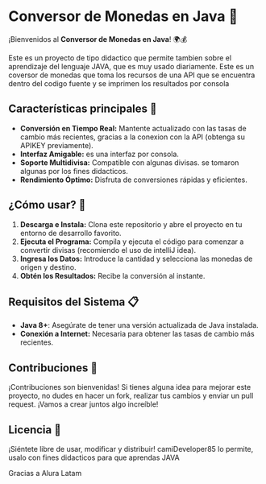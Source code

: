 # Conversor de Monedas en Java 💸

¡Bienvenidos al **Conversor de Monedas en Java**! 🌍💰

Este es un proyecto de tipo didactico que permite tambien sobre el aprendizaje del lenguaje JAVA, que es muy usado diariamente. Este es un coversor de monedas que toma los recursos de una API que se encuentra dentro del codigo fuente y se imprimen los resultados por consola

## Características principales 🚀

- **Conversión en Tiempo Real:** Mantente actualizado con las tasas de cambio más recientes, gracias a la conexion con la API (obtenga su   APIKEY previamente).
- **Interfaz Amigable:** es una interfaz por consola.
- **Soporte Multidivisa:** Compatible con algunas divisas. se tomaron algunas por los fines didacticos.
- **Rendimiento Óptimo:** Disfruta de conversiones rápidas y eficientes.

## ¿Cómo usar? 🔧

1. **Descarga e Instala:** Clona este repositorio y abre el proyecto en tu entorno de desarrollo favorito.
2. **Ejecuta el Programa:** Compila y ejecuta el código para comenzar a convertir divisas (recomiendo el uso de intelliJ idea).
3. **Ingresa los Datos:** Introduce la cantidad y selecciona las monedas de origen y destino.
4. **Obtén los Resultados:** Recibe la conversión al instante.

## Requisitos del Sistema 📋

- **Java 8+**: Asegúrate de tener una versión actualizada de Java instalada.
- **Conexión a Internet:** Necesaria para obtener las tasas de cambio más recientes.

## Contribuciones 🌟

¡Contribuciones son bienvenidas! Si tienes alguna idea para mejorar este proyecto, no dudes en hacer un fork, realizar tus cambios y enviar un pull request. ¡Vamos a crear juntos algo increíble!

## Licencia 📜

¡Siéntete libre de usar, modificar y distribuir! camiDeveloper85 lo permite, usalo con fines didacticos para que aprendas JAVA

Gracias a Alura Latam

